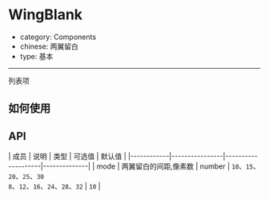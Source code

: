 # WingBlank

- category: Components
- chinese: 两翼留白
- type: 基本

---

列表项

## 如何使用


## API

| 成员        | 说明           | 类型      |      可选值      | 默认值       |
|------------|----------------|--------------------|--------------|
| mode    | 两翼留白的间距,像素数        | number | `10`、`15`、`20`、`25`、`30`<br/>`8`、`12`、`16`、`24`、`28`、`32` |  `10`  |
